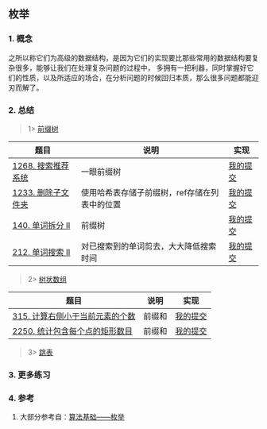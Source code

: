 ## 枚举

### 1. 概念
之所以称它们为高级的数据结构，是因为它们的实现要比那些常用的数据结构要复杂很多，能够让我们在处理复杂问题的过程中，
多拥有一把利器，同时掌握好它们的性质，以及所适应的场合，在分析问题的时候回归本质，那么很多问题都能迎刃而解了。

### 2. 总结

> 1> [前缀树](https://blog.csdn.net/DeveloperFire/article/details/128861092)
> 
| 题目                                                                            | 说明                                                    | 实现                                                                            |
|-------------------------------------------------------------------------------|-------------------------------------------------------|-------------------------------------------------------------------------------|
| [1268. 搜索推荐系统](https://leetcode.cn/problems/search-suggestions-system/description/) | 一眼前缀树                    | [我的提交](https://leetcode.cn/problems/search-suggestions-system/submissions/479543984/) |
| [1233. 删除子文件夹](https://leetcode.cn/problems/remove-sub-folders-from-the-filesystem/description/) | 使用哈希表存储子前缀树，ref存储在列表中的位置 | [我的提交](https://leetcode.cn/problems/remove-sub-folders-from-the-filesystem/submissions/482986495/) |
| [140. 单词拆分 II](https://leetcode.cn/problems/word-break-ii/description/) | 前缀树                      | [我的提交](https://leetcode.cn/problems/word-break-ii/submissions/487470460/) |
| [212. 单词搜索 II](https://leetcode.cn/problems/word-search-ii/description/) | 对已搜索到的单词剪去，大大降低搜索时间      | [我的提交](https://leetcode.cn/problems/word-search-ii/submissions/487614649/) |


> 2> [树状数组](https://zhuanlan.zhihu.com/p/546893960)
>
| 题目                                                                        | 说明  | 实现                                                                            |
|---------------------------------------------------------------------------|-----|-------------------------------------------------------------------------------|
| [315. 计算右侧小于当前元素的个数](https://leetcode.cn/problems/count-of-smaller-numbers-after-self/) | 前缀和 | [我的提交](https://leetcode.cn/problems/count-of-smaller-numbers-after-self/submissions/488075059/) |
| [2250. 统计包含每个点的矩形数目](https://leetcode.cn/problems/count-number-of-rectangles-containing-each-point/description/) | 前缀和 | [我的提交](https://leetcode.cn/problems/count-number-of-rectangles-containing-each-point/submissions/469494008/) |

> 3> [跳表](https://zhuanlan.zhihu.com/p/637407262?utm_id=0)


### 3. 更多练习


### 4. 参考
1. 大部分参考自：[算法基础——枚举](https://blog.csdn.net/weixin_45652283/article/details/131244459?utm_medium=distribute.pc_relevant.none-task-blog-2~default~baidujs_baidulandingword~default-1-131244459-blog-129442726.235^v38^pc_relevant_sort_base3&spm=1001.2101.3001.4242.2&utm_relevant_index=4) 